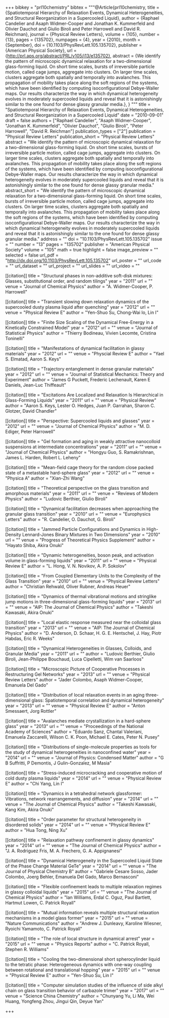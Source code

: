 +++
bibkey = "prl10chemistry"
bibtex = """@Article{prl10chemistry,
  title     = {Spatiotemporal Hierarchy of Relaxation Events, Dynamical Heterogeneities, and Structural Reorganization in a Supercooled Liquid},
  author    = {Raphael Candelier and Asaph Widmer-Cooper and Jonathan K. Kummerfeld and Olivier Dauchot and Giulio Biroli and Peter Harrowell and David R. Reichman},
  journal   = {Physical Review Letters},
  volume    = {105},
  number    = {13},
  pages     = {135702},
  numpages  = {4},
  year      = {2010},
  month     = {September},
  doi       = {10.1103/PhysRevLett.105.135702},
  publisher = {American Physical Society},
  url       = {http://prl.aps.org/abstract/PRL/v105/i13/e135702},
  abstract  = {We identify the pattern of microscopic dynamical relaxation for a two-dimensional glass-forming liquid. On short time scales, bursts of irreversible particle motion, called cage jumps, aggregate into clusters. On larger time scales, clusters aggregate both spatially and temporally into avalanches. This propagation of mobility takes place along the soft regions of the systems, which have been identified by computing isoconfigurational Debye-Waller maps. Our results characterize the way in which dynamical heterogeneity evolves in moderately supercooled liquids and reveal that it is astonishingly similar to the one found for dense glassy granular media.},
}
"""
title = "Spatiotemporal Hierarchy of Relaxation Events, Dynamical Heterogeneities, and Structural Reorganization in a Supercooled Liquid"
date = "2010-09-01"
draft = false
authors = ["Raphael Candelier", "Asaph Widmer-Cooper", "Jonathan K. Kummerfeld", "Olivier Dauchot", "Giulio Biroli", "Peter Harrowell", "David R. Reichman"]
publication_types = ["2"]
publication = "Physical Review Letters"
publication_short = "Physical Review Letters"
abstract = "We identify the pattern of microscopic dynamical relaxation for a two-dimensional glass-forming liquid. On short time scales, bursts of irreversible particle motion, called cage jumps, aggregate into clusters. On larger time scales, clusters aggregate both spatially and temporally into avalanches. This propagation of mobility takes place along the soft regions of the systems, which have been identified by computing isoconfigurational Debye-Waller maps. Our results characterize the way in which dynamical heterogeneity evolves in moderately supercooled liquids and reveal that it is astonishingly similar to the one found for dense glassy granular media."
abstract_short = "We identify the pattern of microscopic dynamical relaxation for a two-dimensional glass-forming liquid. On short time scales, bursts of irreversible particle motion, called cage jumps, aggregate into clusters. On larger time scales, clusters aggregate both spatially and temporally into avalanches. This propagation of mobility takes place along the soft regions of the systems, which have been identified by computing isoconfigurational Debye-Waller maps. Our results characterize the way in which dynamical heterogeneity evolves in moderately supercooled liquids and reveal that it is astonishingly similar to the one found for dense glassy granular media."
address = ""
doi = "10.1103/PhysRevLett.105.135702"
issue = ""
number = "13"
pages = "135702"
publisher = "American Physical Society"
volume = "105"
math = true
highlight = false
image_preview = ""
selected = false
url_pdf = "http://dx.doi.org/10.1103/PhysRevLett.105.135702"
url_poster = ""
url_code = ""
url_dataset = ""
url_project = ""
url_slides = ""
url_video = ""

[[citation]]
title = "Structural phases in non-additive soft-disk mixtures: Glasses, substitutional order,  and  random tilings"
year = "2011"
url = ""
venue = "Journal of Chemical Physics"
author = "A. Widmer-Cooper, P. Harrowell"

[[citation]]
title = "Transient slowing down relaxation dynamics of the supercooled dusty plasma liquid after quenching"
year = "2012"
url = ""
venue = "Physical Review E"
author = "Yen-Shuo Su, Chong-Wai Io, Lin I"

[[citation]]
title = "Finite Size Scaling of the Dynamical Free-Energy in a Kinetically Constrained Model"
year = "2012"
url = ""
venue = "Journal of Statistical Physics"
author = "Thierry Bodineau, Vivien Lecomte, Cristina Toninelli"

[[citation]]
title = "Manifestations of dynamical facilitation in glassy materials"
year = "2012"
url = ""
venue = "Physcial Review E"
author = "Yael S. Elmatad, Aaron S. Keys"

[[citation]]
title = "Trajectory entanglement in dense granular materials"
year = "2012"
url = ""
venue = "Journal of Statistical Mechanics: Theory  and  Experiment"
author = "James G Puckett, Frederic Lechenault, Karen E Daniels, Jean-Luc Thiffeault"

[[citation]]
title = "Excitations Are Localized  and  Relaxation Is Hierarchical in Glass-Forming Liquids"
year = "2011"
url = ""
venue = "Physical Review"
author = "Aaron S. Keys, Lester O. Hedges, Juan P. Garrahan, Sharon C. Glotzer, David Chandler"

[[citation]]
title = "Perspective: Supercooled liquids  and  glasses"
year = "2012"
url = ""
venue = "Journal of Chemical Physics"
author = "M. D. Ediger, Peter Harrowell"

[[citation]]
title = "Gel formation  and  aging in weakly attractive nanocolloid suspensions at intermediate concentrations"
year = "2011"
url = ""
venue = "Journal of Chemical Physics"
author = "Hongyu Guo, S. Ramakrishnan, James L. Harden, Robert L. Leheny"

[[citation]]
title = "Mean-field cage theory for the random close packed state of a metastable hard-sphere glass"
year = "2012"
url = ""
venue = "Physica A"
author = "Xian-Zhi Wang"

[[citation]]
title = "Theoretical perspective on the glass transition  and  amorphous materials"
year = "2011"
url = ""
venue = "Reviews of Modern Physics"
author = "Ludovic Berthier, Giulio Biroli"

[[citation]]
title = "Dynamical facilitation decreases when approaching the granular glass transition"
year = "2010"
url = ""
venue = "Europhysics Letters"
author = "R. Candelier, O. Dauchot, G. Biroli"

[[citation]]
title = "Jammed Particle Configurations  and  Dynamics in High-Density Lennard-Jones Binary Mixtures in Two Dimensions"
year = "2010"
url = ""
venue = "Progress of Theoretical Physics Supplement"
author = "Hayato Shiba, Akira Onuki"

[[citation]]
title = "Dynamic heterogeneities, boson peak,  and  activation volume in glass-forming liquids"
year = "2011"
url = ""
venue = "Physical Review E"
author = "L. Hong, V. N. Novikov, A. P. Sokolov"

[[citation]]
title = "From Coupled Elementary Units to the Complexity of the Glass Transition"
year = "2010"
url = ""
venue = "Physical Review Letters"
author = "Christian Rehwald, Oliver Rubner, Andreas Heuer"

[[citation]]
title = "Dynamics of thermal vibrational motions  and  stringlike jump motions in three-dimensional glass-forming liquids"
year = "2013"
url = ""
venue = "AIP: The Journal of Chemical Physics"
author = "Takeshi Kawasaki, Akira Onuki"

[[citation]]
title = "Local elastic response measured near the colloidal glass transition"
year = "2013"
url = ""
venue = "AIP: The Journal of Chemical Physics"
author = "D. Anderson, D. Schaar, H. G. E. Hentschel, J. Hay, Piotr Habdas, Eric R. Weeks"

[[citation]]
title = "Dynamical Heterogeneities in Glasses, Colloids,  and  Granular Media"
year = "2011"
url = ""
author = "Ludovic Berthier, Giulio Biroli, Jean-Philippe Bouchaud, Luca Cipelletti, Wim van Saarloos"

[[citation]]
title = "Microscopic Picture of Cooperative Processes in Restructuring Gel Networks"
year = "2013"
url = ""
venue = "Physical Review Letters"
author = "Jader Colombo, Asaph Widmer-Cooper, Emanuela Del Gado"

[[citation]]
title = "Distribution of local relaxation events in an aging three-dimensional glass: Spatiotemporal correlation  and  dynamical heterogeneity"
year = "2013"
url = ""
venue = "Physical Review E"
author = "Anton Smessaert, Jorg Rottler"

[[citation]]
title = "Avalanches mediate crystallization in a hard-sphere glass"
year = "2013"
url = ""
venue = "Proceedings of the National Academy of Sciences"
author = "Eduardo Sanz, Chantal Valeriani, Emanuela Zaccarelli, Wilson C. K. Poon, Michael E. Cates, Peter N. Pusey"

[[citation]]
title = "Distributions of single-molecule properties as tools for the study of dynamical heterogeneities in nanoconfined water"
year = "2014"
url = ""
venue = "Journal of Physics: Condensed Matter"
author = "G B Suffritti, P Demontis, J Gulin-Gonzalez, M Masia"

[[citation]]
title = "Stress-induced microcracking  and  cooperative motion of cold dusty plasma liquids"
year = "2014"
url = ""
venue = "Physical Review E"
author = "Chi Yang, Lin I"

[[citation]]
title = "Dynamics in a tetrahedral network glassformer: Vibrations, network rearrangements,  and  diffusion"
year = "2014"
url = ""
venue = "The Journal of Chemical Physics"
author = "Takeshi Kawasaki, Kang Kim, Akira Onuki"

[[citation]]
title = "Order parameter for structural heterogeneity in disordered solids"
year = "2014"
url = ""
venue = "Physical Review E"
author = "Hua Tong, Ning Xu"

[[citation]]
title = "Relaxation pathway confinement in glassy dynamics"
year = "2014"
url = ""
venue = "The Journal of Chemical Physics"
author = "J. A. Rodriguez Fris, M. A. Frechero, G. A. Appignanesi"

[[citation]]
title = "Dynamical Heterogeneity in the Supercooled Liquid State of the Phase Change Material GeTe"
year = "2014"
url = ""
venue = "The Journal of Physical Chemistry B"
author = "Gabriele Cesare Sosso, Jader Colombo, Joerg Behler, Emanuela Del Gado, Marco Bernasconi"

[[citation]]
title = "Flexible confinement leads to multiple relaxation regimes in glassy colloidal liquids"
year = "2015"
url = ""
venue = "The Journal of Chemical Physics"
author = "Ian Williams, Erdal C. Oguz, Paul Bartlett, Hartmut Lowen, C. Patrick Royall"

[[citation]]
title = "Mutual information reveals multiple structural relaxation mechanisms in a model glass former"
year = "2015"
url = ""
venue = "Nature Communications"
author = "Andrew J. Dunleavy, Karoline Wiesner, Ryoichi Yamamoto, C. Patrick Royall"

[[citation]]
title = "The role of local structure in dynamical arrest"
year = "2015"
url = ""
venue = "Physics Reports"
author = "C. Patrick Royall, Stephen R. Williams"

[[citation]]
title = "Cooling the two-dimensional short spherocylinder liquid to the tetratic phase: Heterogeneous dynamics with one-way coupling between rotational and translational hopping"
year = "2015"
url = ""
venue = "Physical Review E"
author = "Yen-Shuo Su, Lin I"

[[citation]]
title = "Computer simulation studies of the influence of side alkyl chain on glass transition behavior of carbazole trimer"
year = "2017"
url = ""
venue = "Science China Chemistry"
author = "Chunyang Yu, Li Ma, Wei Huang, Yongfeng Zhou, Jingui Qin, Deyue Yan"


+++